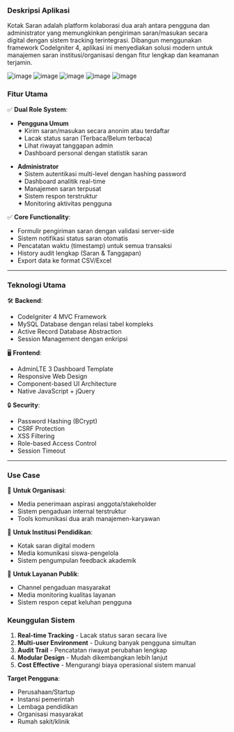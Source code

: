 
### **Deskripsi Aplikasi**  
Kotak Saran adalah platform kolaborasi dua arah antara pengguna dan administrator yang memungkinkan pengiriman saran/masukan secara digital dengan sistem tracking terintegrasi. Dibangun menggunakan framework CodeIgniter 4, aplikasi ini menyediakan solusi modern untuk manajemen saran institusi/organisasi dengan fitur lengkap dan keamanan terjamin.

![image](https://github.com/user-attachments/assets/7acf960a-f691-49e9-aa8c-d3edb4b6b32f)
![image](https://github.com/user-attachments/assets/a81595e8-d372-4c0f-b261-079ce7c270eb)
![image](https://github.com/user-attachments/assets/5997a62b-80b3-4bee-9082-1576e6f8a850)
![image](https://github.com/user-attachments/assets/6dd8e756-610f-46dc-a68e-d11eac193246)
![image](https://github.com/user-attachments/assets/b3870743-976f-4c93-b023-6c93405eb927)

### **Fitur Utama**  
✅ **Dual Role System**:  
   - **Pengguna Umum**  
     ✦ Kirim saran/masukan secara anonim atau terdaftar  
     ✦ Lacak status saran (Terbaca/Belum terbaca)  
     ✦ Lihat riwayat tanggapan admin  
     ✦ Dashboard personal dengan statistik saran  

   - **Administrator**  
     ✦ Sistem autentikasi multi-level dengan hashing password  
     ✦ Dashboard analitik real-time  
     ✦ Manajemen saran terpusat  
     ✦ Sistem respon terstruktur  
     ✦ Monitoring aktivitas pengguna  

✅ **Core Functionality**:  
   - Formulir pengiriman saran dengan validasi server-side  
   - Sistem notifikasi status saran otomatis  
   - Pencatatan waktu (timestamp) untuk semua transaksi  
   - History audit lengkap (Saran & Tanggapan)  
   - Export data ke format CSV/Excel  

---

### **Teknologi Utama**  
🛠 **Backend**:  
- CodeIgniter 4 MVC Framework  
- MySQL Database dengan relasi tabel kompleks  
- Active Record Database Abstraction  
- Session Management dengan enkripsi  

🖥 **Frontend**:  
- AdminLTE 3 Dashboard Template  
- Responsive Web Design  
- Component-based UI Architecture  
- Native JavaScript + jQuery  

🔒 **Security**:  
- Password Hashing (BCrypt)  
- CSRF Protection  
- XSS Filtering  
- Role-based Access Control  
- Session Timeout  

---

### **Use Case**  
💼 **Untuk Organisasi**:  
- Media penerimaan aspirasi anggota/stakeholder  
- Sistem pengaduan internal terstruktur  
- Tools komunikasi dua arah manajemen-karyawan  

🏫 **Untuk Institusi Pendidikan**:  
- Kotak saran digital modern  
- Media komunikasi siswa-pengelola  
- Sistem pengumpulan feedback akademik  

🏥 **Untuk Layanan Publik**:  
- Channel pengaduan masyarakat  
- Media monitoring kualitas layanan  
- Sistem respon cepat keluhan pengguna  

### **Keunggulan Sistem**  
1. **Real-time Tracking** - Lacak status saran secara live  
2. **Multi-user Environment** - Dukung banyak pengguna simultan  
3. **Audit Trail** - Pencatatan riwayat perubahan lengkap  
4. **Modular Design** - Mudah dikembangkan lebih lanjut  
5. **Cost Effective** - Mengurangi biaya operasional sistem manual  

**Target Pengguna**:  
- Perusahaan/Startup  
- Instansi pemerintah  
- Lembaga pendidikan  
- Organisasi masyarakat  
- Rumah sakit/klinik  


